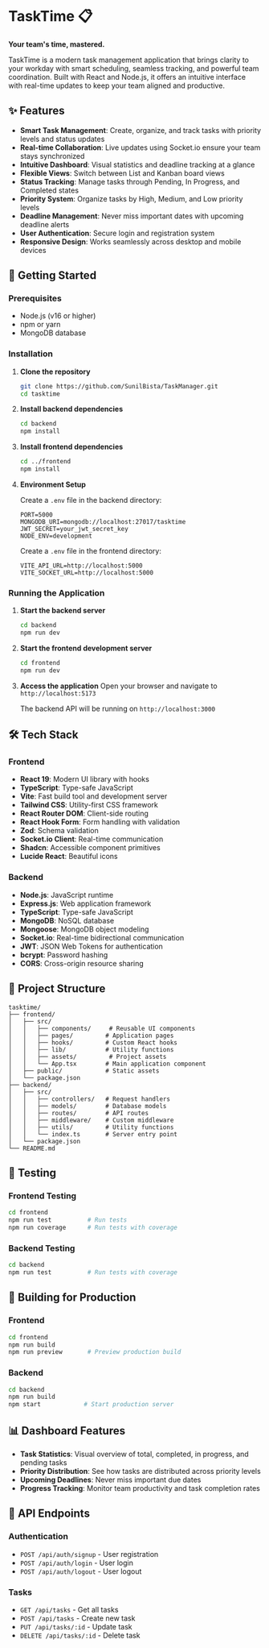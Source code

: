 # TaskTime 📋

**Your team's time, mastered.**

TaskTime is a modern task management application that brings clarity to your workday with smart scheduling, seamless tracking, and powerful team coordination. Built with React and Node.js, it offers an intuitive interface with real-time updates to keep your team aligned and productive.

## ✨ Features

- **Smart Task Management**: Create, organize, and track tasks with priority levels and status updates
- **Real-time Collaboration**: Live updates using Socket.io ensure your team stays synchronized
- **Intuitive Dashboard**: Visual statistics and deadline tracking at a glance
- **Flexible Views**: Switch between List and Kanban board views
- **Status Tracking**: Manage tasks through Pending, In Progress, and Completed states
- **Priority System**: Organize tasks by High, Medium, and Low priority levels
- **Deadline Management**: Never miss important dates with upcoming deadline alerts
- **User Authentication**: Secure login and registration system
- **Responsive Design**: Works seamlessly across desktop and mobile devices

## 🚀 Getting Started

### Prerequisites

- Node.js (v16 or higher)
- npm or yarn
- MongoDB database

### Installation

1. **Clone the repository**

   ```bash
   git clone https://github.com/SunilBista/TaskManager.git
   cd tasktime
   ```

2. **Install backend dependencies**

   ```bash
   cd backend
   npm install
   ```

3. **Install frontend dependencies**

   ```bash
   cd ../frontend
   npm install
   ```

4. **Environment Setup**

   Create a `.env` file in the backend directory:

   ```env
   PORT=5000
   MONGODB_URI=mongodb://localhost:27017/tasktime
   JWT_SECRET=your_jwt_secret_key
   NODE_ENV=development
   ```

   Create a `.env` file in the frontend directory:

   ```env
   VITE_API_URL=http://localhost:5000
   VITE_SOCKET_URL=http://localhost:5000
   ```

### Running the Application

1. **Start the backend server**

   ```bash
   cd backend
   npm run dev
   ```

2. **Start the frontend development server**

   ```bash
   cd frontend
   npm run dev
   ```

3. **Access the application**
   Open your browser and navigate to `http://localhost:5173`

   The backend API will be running on `http://localhost:3000`

## 🛠️ Tech Stack

### Frontend

- **React 19**: Modern UI library with hooks
- **TypeScript**: Type-safe JavaScript
- **Vite**: Fast build tool and development server
- **Tailwind CSS**: Utility-first CSS framework
- **React Router DOM**: Client-side routing
- **React Hook Form**: Form handling with validation
- **Zod**: Schema validation
- **Socket.io Client**: Real-time communication
- **Shadcn**: Accessible component primitives
- **Lucide React**: Beautiful icons

### Backend

- **Node.js**: JavaScript runtime
- **Express.js**: Web application framework
- **TypeScript**: Type-safe JavaScript
- **MongoDB**: NoSQL database
- **Mongoose**: MongoDB object modeling
- **Socket.io**: Real-time bidirectional communication
- **JWT**: JSON Web Tokens for authentication
- **bcrypt**: Password hashing
- **CORS**: Cross-origin resource sharing

## 📁 Project Structure

```
tasktime/
├── frontend/
│   ├── src/
│   │   ├── components/     # Reusable UI components
│   │   ├── pages/         # Application pages
│   │   ├── hooks/         # Custom React hooks
│   │   ├── lib/           # Utility functions
│   │   ├── assets/         # Project assets
│   │   └── App.tsx        # Main application component
│   ├── public/            # Static assets
│   └── package.json
├── backend/
│   ├── src/
│   │   ├── controllers/   # Request handlers
│   │   ├── models/        # Database models
│   │   ├── routes/        # API routes
│   │   ├── middleware/    # Custom middleware
│   │   ├── utils/         # Utility functions
│   │   └── index.ts       # Server entry point
│   └── package.json
└── README.md
```

## 🧪 Testing

### Frontend Testing

```bash
cd frontend
npm run test          # Run tests
npm run coverage      # Run tests with coverage
```

### Backend Testing

```bash
cd backend
npm run test          # Run tests with coverage
```

## 🚀 Building for Production

### Frontend

```bash
cd frontend
npm run build
npm run preview       # Preview production build
```

### Backend

```bash
cd backend
npm run build
npm start            # Start production server
```

## 📊 Dashboard Features

- **Task Statistics**: Visual overview of total, completed, in progress, and pending tasks
- **Priority Distribution**: See how tasks are distributed across priority levels
- **Upcoming Deadlines**: Never miss important due dates
- **Progress Tracking**: Monitor team productivity and task completion rates

## 🔧 API Endpoints

### Authentication

- `POST /api/auth/signup` - User registration
- `POST /api/auth/login` - User login
- `POST /api/auth/logout` - User logout

### Tasks

- `GET /api/tasks` - Get all tasks
- `POST /api/tasks` - Create new task
- `PUT /api/tasks/:id` - Update task
- `DELETE /api/tasks/:id` - Delete task
